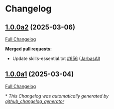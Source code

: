 # Changelog

## [1.0.0a2](https://github.com/OpenVoiceOS/ovos-core/tree/1.0.0a2) (2025-03-06)

[Full Changelog](https://github.com/OpenVoiceOS/ovos-core/compare/1.0.0a1...1.0.0a2)

**Merged pull requests:**

- Update skills-essential.txt [\#656](https://github.com/OpenVoiceOS/ovos-core/pull/656) ([JarbasAl](https://github.com/JarbasAl))

## [1.0.0a1](https://github.com/OpenVoiceOS/ovos-core/tree/1.0.0a1) (2025-03-04)

[Full Changelog](https://github.com/OpenVoiceOS/ovos-core/compare/0.5.4...1.0.0a1)



\* *This Changelog was automatically generated by [github_changelog_generator](https://github.com/github-changelog-generator/github-changelog-generator)*
